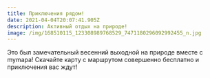 ```yaml
---
title: Приключения рядом!
date: 2021-04-04T20:07:41.905Z
description: Активный отдых на природе!
image: /img/168510115_123308989768529_7471180296092992455_n.jpg
---
```

Это был замечательный весенний выходной на природе вместе с mymapa! Скачайте карту с маршрутом совершенно бесплатно и приключения вас ждут!